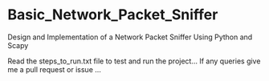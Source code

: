 # Basic_Network_Packet_Sniffer

Design and Implementation of a Network Packet Sniffer Using Python and Scapy

Read the steps_to_run.txt file to test and run the project... 
If any queries give me a pull request or issue ... 
